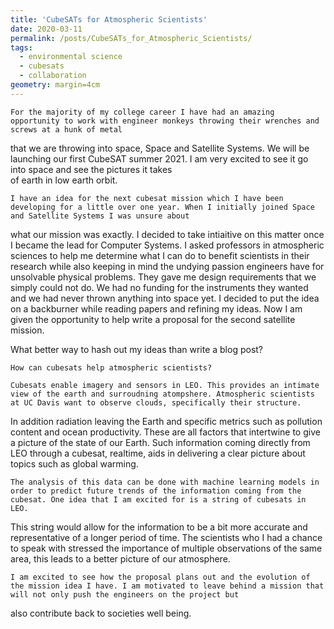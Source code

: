 ```yaml
---
title: 'CubeSATs for Atmospheric Scientists'
date: 2020-03-11
permalink: /posts/CubeSATs_for_Atmospheric_Scientists/
tags:
  - environmental science
  - cubesats
  - collaboration
geometry: margin=4cm
---  
```


	For the majority of my college career I have had an amazing opportunity to work with engineer monkeys throwing their wrenches and screws at a hunk of metal       
that we are throwing into space, Space and Satellite Systems. We will be launching our first CubeSAT summer 2021. I am very excited to see it go into space and see the pictures it takes      
of earth in low earth orbit.      

	I have an idea for the next cubesat mission which I have been developing for a little over one year. When I initially joined Space and Satellite Systems I was unsure about
what our mission was exactly. I decided to take intiaitive on this matter once I became the lead for Computer Systems. I asked professors in atmospheric sciences to help
me determine what I can do to benefit scientists in their research while also keeping in mind the undying passion engineers have for unsolvable physical problems. 
They gave me design requirements that we simply could not do. We had no funding for the instruments they wanted and we had never thrown anything into space yet. 
I decided to put the idea on a backburner while reading papers and refining my ideas. Now I am given the opportunity to help write a proposal for the second satellite mission.

What better way to hash out my ideas than write a blog post? 

	How can cubesats help atmospheric scientists?
	
	Cubesats enable imagery and sensors in LEO. This provides an intimate view of the earth and surroudning atompshere. Atmospheric scientists at UC Davis want to observe clouds, specifically their structure.
In addition radiation leaving the Earth and specific metrics such as pollution content and ocean productivity. These are all factors that intertwine to give a picture of the state of our Earth.
Such information coming directly from LEO through a cubesat, realtime, aids in delivering a clear picture about topics such as global warming.

	The analysis of this data can be done with machine learning models in order to predict future trends of the information coming from the cubesat. One idea that I am excited for is a string of cubesats in LEO.
This string would allow for the information to be a bit more accurate and representative of a longer period of time. The scientists who I had a chance to speak with stressed the importance of 
multiple observations of the same area, this leads to a better picture of our atmosphere. 

	I am excited to see how the proposal plans out and the evolution of the mission idea I have. I am motivated to leave behind a mission that will not only push the engineers on the project but 
also contribute back to societies well being. 

	
	
